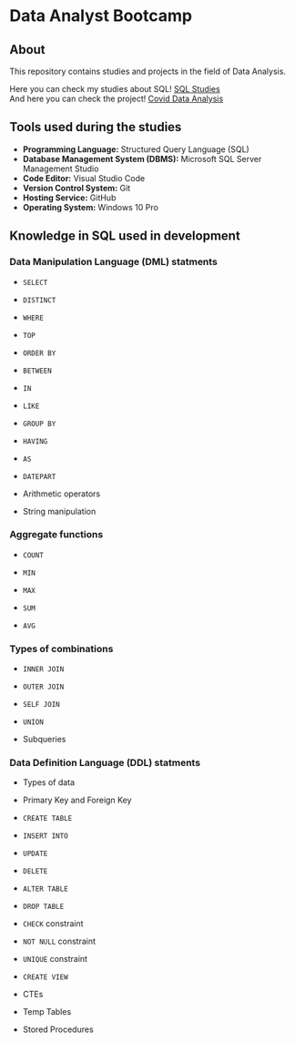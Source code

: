 <h1>
Data Analyst Bootcamp
</h1>

## About 
This repository contains studies and projects in the field of Data Analysis.</br>

Here you can check my studies about SQL! [SQL Studies](../SQL/)</br>
And here you can check the project! [Covid Data Analysis](../Data%20Analyst%20Bootcamp/Projects/covid-data-analysis-sql-project.sql)

## Tools used during the studies
* **Programming Language:** Structured Query Language (SQL)
* **Database Management System (DBMS):** Microsoft SQL Server Management Studio
* **Code Editor:** Visual Studio Code
* **Version Control System:** Git
* **Hosting Service:** GitHub
* **Operating System:** Windows 10 Pro

## Knowledge in SQL used in development

### Data Manipulation Language (DML) statments

- `SELECT`

- `DISTINCT`

- `WHERE`

- `TOP`

- `ORDER BY`

- `BETWEEN`

- `IN`

- `LIKE`

- `GROUP BY`

- `HAVING`

- `AS`

- `DATEPART`

- Arithmetic operators

- String manipulation

### Aggregate functions

- `COUNT`

- `MIN`

- `MAX`

- `SUM`

 - `AVG`

### Types of combinations

- `INNER JOIN`

- `OUTER JOIN`

- `SELF JOIN`

- `UNION`

- Subqueries


### Data Definition Language (DDL) statments
- Types of data

- Primary Key and Foreign Key

- `CREATE TABLE`

- `INSERT INTO`

- `UPDATE`

- `DELETE`

- `ALTER TABLE`

- `DROP TABLE`

- `CHECK` constraint

- `NOT NULL` constraint

- `UNIQUE` constraint

- `CREATE VIEW`

- CTEs

- Temp Tables

- Stored Procedures
